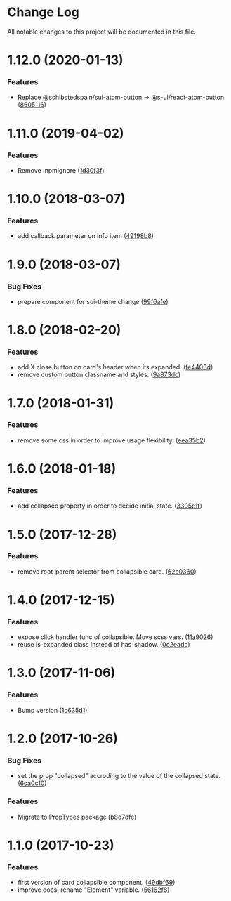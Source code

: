 # Change Log

All notable changes to this project will be documented in this file.

# 1.12.0 (2020-01-13)


### Features

* Replace @schibstedspain/sui-atom-button -> @s-ui/react-atom-button ([8605116](https://github.com/SUI-Components/schibsted-spain-components/commit/86051163209b908a7421626f0cd25748f0295ba1))



# 1.11.0 (2019-04-02)


### Features

* Remove .npmignore ([1d30f3f](https://github.com/SUI-Components/schibsted-spain-components/commit/1d30f3f95a121942d0e42d8f9a6bb2e386f81594))



# 1.10.0 (2018-03-07)


### Features

* add callback parameter on info item ([49198b8](https://github.com/SUI-Components/schibsted-spain-components/commit/49198b85ba3d08d872e0c03b00addc3dd6221441))



# 1.9.0 (2018-03-07)


### Bug Fixes

* prepare component for sui-theme change ([99f6afe](https://github.com/SUI-Components/schibsted-spain-components/commit/99f6afe33e8a8829e65e1feec80bc1361b1f9d8b))



# 1.8.0 (2018-02-20)


### Features

* add X close button on card's header when its expanded. ([fe4403d](https://github.com/SUI-Components/schibsted-spain-components/commit/fe4403d06aac29c107b401749f6baaee81aff888))
* remove custom button classname and styles. ([9a873dc](https://github.com/SUI-Components/schibsted-spain-components/commit/9a873dc3f1051a7bf2782ebcbddf0eaaec6fe3b0))



# 1.7.0 (2018-01-31)


### Features

* remove some css in order to improve usage flexibility. ([eea35b2](https://github.com/SUI-Components/schibsted-spain-components/commit/eea35b261950339e1faa73d8abd30c43869f17c5))



# 1.6.0 (2018-01-18)


### Features

* add collapsed property in order to decide initial state. ([3305c1f](https://github.com/SUI-Components/schibsted-spain-components/commit/3305c1f96076d014433363487f50e585827488a5))



# 1.5.0 (2017-12-28)


### Features

* remove root-parent selector from collapsible card. ([62c0360](https://github.com/SUI-Components/schibsted-spain-components/commit/62c0360c2abe6a12e393153a4779dc87b37d77b9))



# 1.4.0 (2017-12-15)


### Features

* expose click handler func of collapsible. Move scss vars. ([11a9026](https://github.com/SUI-Components/schibsted-spain-components/commit/11a90261f5b3acb3756ae63d9e4571d7b80bc54a))
* reuse is-expanded class instead of has-shadow. ([0c2eadc](https://github.com/SUI-Components/schibsted-spain-components/commit/0c2eadc555ba3dce48aef0f34c308702e114baa3))



# 1.3.0 (2017-11-06)


### Features

* Bump version ([1c635d1](https://github.com/SUI-Components/schibsted-spain-components/commit/1c635d1853798837caade33fe87340363366d356))



# 1.2.0 (2017-10-26)


### Bug Fixes

* set the prop "collapsed" accroding to the value of the collapsed state. ([6ca0c10](https://github.com/SUI-Components/schibsted-spain-components/commit/6ca0c1083355f0bb456685327e79cc876577e52a))


### Features

* Migrate to PropTypes package ([b8d7dfe](https://github.com/SUI-Components/schibsted-spain-components/commit/b8d7dfe2eddbfd7719fbbb8b5de160ea60c8bc57))



# 1.1.0 (2017-10-23)


### Features

* first version of card collapsible component. ([49dbf69](https://github.com/SUI-Components/schibsted-spain-components/commit/49dbf69bc5348cc976eaaaeeb5b5a48e76f62db3))
* improve docs, rename "Element" variable. ([56162f8](https://github.com/SUI-Components/schibsted-spain-components/commit/56162f84fe28d262517ecdbfaa19bae7ea93b84e))



